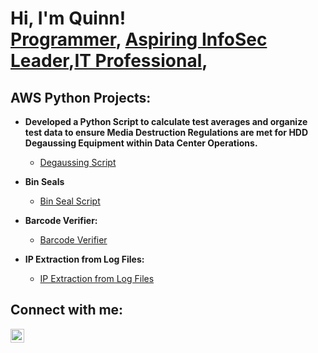 <h1>Hi, I'm Quinn! <br/><a href="https://github.com/qmaloney">Programmer</a>, <a href="https://www.linkedin.com/in/quinnmaloney">Aspiring InfoSec Leader</a>,<a href="https://quinnmaloney.com/">IT Professional</a>,

<h2>AWS Python Projects:</h2>

- <b>Developed a Python Script to calculate test averages and organize test data to ensure Media Destruction Regulations are met for HDD Degaussing Equipment within Data Center Operations.</b>
  - [Degaussing Script](https://github.com/qmaloney/Degaussing-Script)
  
- <b>Bin Seals</b>
  - [Bin Seal Script](https://github.com/qmaloney/Bin-Seals)
- <b>Barcode Verifier:</b>
  - [Barcode Verifier](https://github.com/qmaloney/Barcode-Compare-Tool)
- <b>IP Extraction from Log Files:</b>
  - [IP Extraction from Log Files](https://github.com/qmaloney/Barcode-Compare-Tool)
<h2> Connect with me:</h2>

[<img align="left" alt="JoshMadakor | LinkedIn" width="22px" src="https://cdn.jsdelivr.net/npm/simple-icons@v3/icons/linkedin.svg" />][linkedin]


[linkedin]: https://linkedin.com/in/quinnmaloney

<!--
**joshmadakor1/joshmadakor1** is a ✨ _special_ ✨ repository because its `README.md` (this file) appears on your GitHub profile.

Here are some ideas to get you started:

- 🔭 I’m currently working on ...
- 🌱 I’m currently learning ...
- 👯 I’m looking to collaborate on ...
- 🤔 I’m looking for help with ...
- 💬 Ask me about ...
- 📫 How to reach me: ...
- 😄 Pronouns: ...
- ⚡ Fun fact: ...
-->
